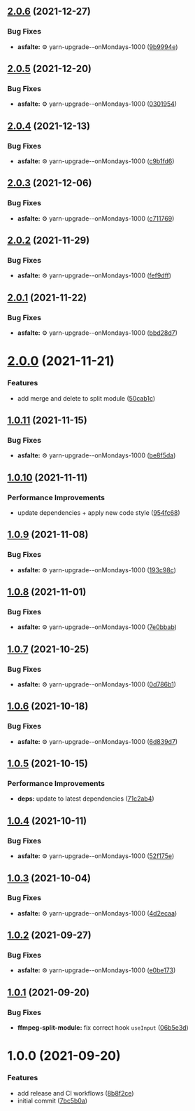 ## [2.0.6](https://github.com/bamdadsabbagh/bamdadsabbagh-com--oneliners/compare/v2.0.5...v2.0.6) (2021-12-27)


### Bug Fixes

* **asfalte:** ⚙️ yarn-upgrade--onMondays-1000 ([9b9994e](https://github.com/bamdadsabbagh/bamdadsabbagh-com--oneliners/commit/9b9994ec3cf7698af16aea532bbd65a0f5557c01))

## [2.0.5](https://github.com/bamdadsabbagh/bamdadsabbagh-com--oneliners/compare/v2.0.4...v2.0.5) (2021-12-20)


### Bug Fixes

* **asfalte:** ⚙️ yarn-upgrade--onMondays-1000 ([0301954](https://github.com/bamdadsabbagh/bamdadsabbagh-com--oneliners/commit/03019541606275bd7b3526e1574579ecbc88f678))

## [2.0.4](https://github.com/bamdadsabbagh/bamdadsabbagh-com--oneliners/compare/v2.0.3...v2.0.4) (2021-12-13)


### Bug Fixes

* **asfalte:** ⚙️ yarn-upgrade--onMondays-1000 ([c9b1fd6](https://github.com/bamdadsabbagh/bamdadsabbagh-com--oneliners/commit/c9b1fd634330eb44aa44db101a12a12e935e4559))

## [2.0.3](https://github.com/bamdadsabbagh/bamdadsabbagh-com--oneliners/compare/v2.0.2...v2.0.3) (2021-12-06)


### Bug Fixes

* **asfalte:** ⚙️ yarn-upgrade--onMondays-1000 ([c711769](https://github.com/bamdadsabbagh/bamdadsabbagh-com--oneliners/commit/c7117695bb60867f152f92f9543a59f83ec4437f))

## [2.0.2](https://github.com/bamdadsabbagh/bamdadsabbagh-com--oneliners/compare/v2.0.1...v2.0.2) (2021-11-29)


### Bug Fixes

* **asfalte:** ⚙️ yarn-upgrade--onMondays-1000 ([fef9dff](https://github.com/bamdadsabbagh/bamdadsabbagh-com--oneliners/commit/fef9dff8ab5341dab4f9c2eeb0949f51b94301ce))

## [2.0.1](https://github.com/bamdadsabbagh/bamdadsabbagh-com--oneliners/compare/v2.0.0...v2.0.1) (2021-11-22)


### Bug Fixes

* **asfalte:** ⚙️ yarn-upgrade--onMondays-1000 ([bbd28d7](https://github.com/bamdadsabbagh/bamdadsabbagh-com--oneliners/commit/bbd28d74c45c9d2df0d172d03f9ba143c6effd98))

# [2.0.0](https://github.com/bamdadsabbagh/bamdadsabbagh-com--oneliners/compare/v1.0.11...v2.0.0) (2021-11-21)


### Features

* add merge and delete to split module ([50cab1c](https://github.com/bamdadsabbagh/bamdadsabbagh-com--oneliners/commit/50cab1c42d112c4ffebe7dff21949958dde7bf17))

## [1.0.11](https://github.com/bamdadsabbagh/bamdadsabbagh-com--oneliners/compare/v1.0.10...v1.0.11) (2021-11-15)


### Bug Fixes

* **asfalte:** ⚙️ yarn-upgrade--onMondays-1000 ([be8f5da](https://github.com/bamdadsabbagh/bamdadsabbagh-com--oneliners/commit/be8f5da000a2d4f5c1d89bf910c4b34c17d81e59))

## [1.0.10](https://github.com/bamdadsabbagh/bamdadsabbagh-com--oneliners/compare/v1.0.9...v1.0.10) (2021-11-11)


### Performance Improvements

* update dependencies + apply new code style ([954fc68](https://github.com/bamdadsabbagh/bamdadsabbagh-com--oneliners/commit/954fc68aa9487d965f46d5e662859e6cfec1e864))

## [1.0.9](https://github.com/bamdadsabbagh/bamdadsabbagh-com--oneliners/compare/v1.0.8...v1.0.9) (2021-11-08)


### Bug Fixes

* **asfalte:** ⚙️ yarn-upgrade--onMondays-1000 ([193c98c](https://github.com/bamdadsabbagh/bamdadsabbagh-com--oneliners/commit/193c98cdb68f2746a956d6a72cacd2ead90a70a7))

## [1.0.8](https://github.com/bamdadsabbagh/bamdadsabbagh-com--oneliners/compare/v1.0.7...v1.0.8) (2021-11-01)


### Bug Fixes

* **asfalte:** ⚙️ yarn-upgrade--onMondays-1000 ([7e0bbab](https://github.com/bamdadsabbagh/bamdadsabbagh-com--oneliners/commit/7e0bbab0591a635493da06330e4c744124901352))

## [1.0.7](https://github.com/bamdadsabbagh/bamdadsabbagh-com--oneliners/compare/v1.0.6...v1.0.7) (2021-10-25)


### Bug Fixes

* **asfalte:** ⚙️ yarn-upgrade--onMondays-1000 ([0d786b1](https://github.com/bamdadsabbagh/bamdadsabbagh-com--oneliners/commit/0d786b18f45fe266f90f73c3dd586cd803240d23))

## [1.0.6](https://github.com/bamdadsabbagh/bamdadsabbagh-com--oneliners/compare/v1.0.5...v1.0.6) (2021-10-18)


### Bug Fixes

* **asfalte:** ⚙️ yarn-upgrade--onMondays-1000 ([6d839d7](https://github.com/bamdadsabbagh/bamdadsabbagh-com--oneliners/commit/6d839d70da34f50449017c7c4a9a74701d48f92f))

## [1.0.5](https://github.com/bamdadsabbagh/bamdadsabbagh-com--oneliners/compare/v1.0.4...v1.0.5) (2021-10-15)


### Performance Improvements

* **deps:** update to latest dependencies ([71c2ab4](https://github.com/bamdadsabbagh/bamdadsabbagh-com--oneliners/commit/71c2ab4b02960cfec43059f901ff8199b939b0f9))

## [1.0.4](https://github.com/bamdadsabbagh/bamdadsabbagh-com--oneliners/compare/v1.0.3...v1.0.4) (2021-10-11)


### Bug Fixes

* **asfalte:** ⚙️ yarn-upgrade--onMondays-1000 ([52f175e](https://github.com/bamdadsabbagh/bamdadsabbagh-com--oneliners/commit/52f175e934b532870d9be41f9040f3c9b9f4a6fb))

## [1.0.3](https://github.com/bamdadsabbagh/bamdadsabbagh-com--oneliners/compare/v1.0.2...v1.0.3) (2021-10-04)


### Bug Fixes

* **asfalte:** ⚙️ yarn-upgrade--onMondays-1000 ([4d2ecaa](https://github.com/bamdadsabbagh/bamdadsabbagh-com--oneliners/commit/4d2ecaaa578fd948a4f12171c5447d028f897f52))

## [1.0.2](https://github.com/bamdadsabbagh/bamdadsabbagh-com--oneliners/compare/v1.0.1...v1.0.2) (2021-09-27)


### Bug Fixes

* **asfalte:** ⚙️ yarn-upgrade--onMondays-1000 ([e0be173](https://github.com/bamdadsabbagh/bamdadsabbagh-com--oneliners/commit/e0be173d660685e03f49a7bae25cd586508321b7))

## [1.0.1](https://github.com/bamdadsabbagh/bamdadsabbagh-com--oneliners/compare/v1.0.0...v1.0.1) (2021-09-20)


### Bug Fixes

* **ffmpeg-split-module:** fix correct hook `useInput` ([06b5e3d](https://github.com/bamdadsabbagh/bamdadsabbagh-com--oneliners/commit/06b5e3d072a6016399ae30da8d3a2cecb61c757b))

# 1.0.0 (2021-09-20)


### Features

* add release and CI workflows ([8b8f2ce](https://github.com/bamdadsabbagh/oneliners/commit/8b8f2ce09f2f750a5fad8077b7fed7bdb7dd3649))
* initial commit ([7bc5b0a](https://github.com/bamdadsabbagh/oneliners/commit/7bc5b0afb75307d13143e2b23443b0277bd64f8b))
